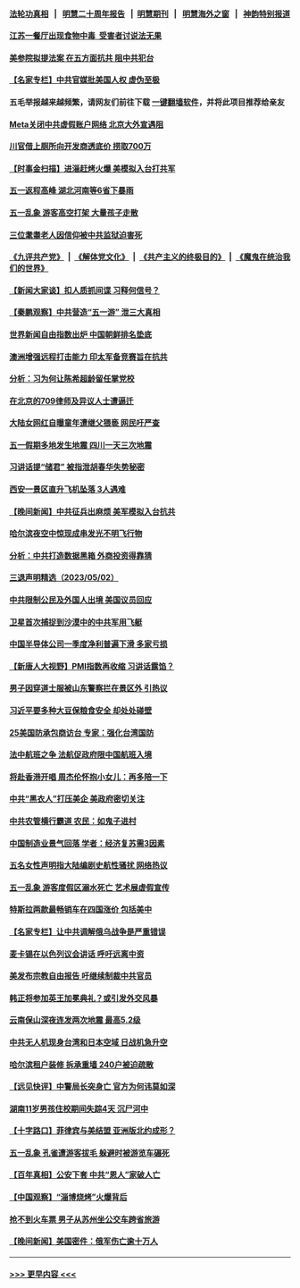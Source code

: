 #### [法轮功真相](https://github.com/gfw-breaker/truth/blob/master/README.md?t=0) &nbsp;&nbsp;|&nbsp;&nbsp; [明慧二十周年报告](https://github.com/gfw-breaker/mh-reports/blob/master/README.md?t=0) &nbsp;&nbsp;|&nbsp;&nbsp;[明慧期刊](https://github.com/gfw-breaker/mh-qikan) &nbsp;&nbsp;|&nbsp;&nbsp; [明慧海外之窗](https://github.com/gfw-breaker/mh-news/blob/master/README.md?t=0) &nbsp;&nbsp;|&nbsp;&nbsp; [神韵特别报道](https://github.com/gfw-breaker/mh-news/blob/master/shenyun.md?t=0)
#### [江苏一餐厅出现食物中毒  受害者讨说法无果](../pages/nsc413/n13987461.md?t=05040343) 
#### [美参院拟提法案 在五方面抗共 阻中共犯台](../pages/nsc413/n13987463.md?t=05040343) 
#### [【名家专栏】中共官媒批美国人权 虚伪至极](../pages/nsc413/n13986615.md?t=05040343) 
#### 五毛举报越来越频繁，请网友们前往下载 [一键翻墙软件](https://github.com/gfw-breaker/ssr-accounts)，并将此项目推荐给亲友
#### [Meta关闭中共虚假账户网络 北京大外宣遇阻](../pages/nsc413/n13987409.md?t=05040343) 
#### [川官借上厕所向开发商透底价 捞取700万](../pages/nsc413/n13987224.md?t=05040343) 
#### [【时事金扫描】进淄赶烤火爆 美模拟入台打共军](../pages/nsc413/n13987410.md?t=05040343) 
#### [五一返程高峰 湖北河南等6省下暴雨](../pages/nsc413/n13987419.md?t=05040343) 
#### [五一乱象 游客高空打架 大量孩子走散](../pages/nsc413/n13987182.md?t=05040343) 
#### [三位耄耋老人因信仰被中共监狱迫害死](../pages/nsc413/n13986618.md?t=05040343) 
#### [《九评共产党》](https://github.com/begood0513/9ping.md/blob/master/README.md) &nbsp;|&nbsp; [《解体党文化》](../../../../jtdwh.md/blob/master/README.md)  &nbsp;|&nbsp; [《共产主义的终极目的》](../../../../gczydzjmd.md/blob/master/README.md) &nbsp;|&nbsp; [《魔鬼在统治我们的世界》](../../../../mgztzwmdsj.md/blob/master/README.md) 
#### [【新闻大家谈】扣人质抓间谍 习释何信号？](../pages/nsc413/n13987370.md?t=05040343) 
#### [【秦鹏观察】中共营造“五一游” 泄三大真相](../pages/nsc413/n13986885.md?t=05040343) 
#### [世界新闻自由指数出炉 中国朝鲜排名垫底](../pages/nsc413/n13987328.md?t=05040343) 
#### [澳洲增强远程打击能力 印太军备竞赛旨在抗共](../pages/nsc413/n13986157.md?t=05040343) 
#### [分析：习为何让陈希超龄留任掌党校](../pages/nsc413/n13987266.md?t=05040343) 
#### [在北京的709律师及异议人士遭逼迁](../pages/nsc413/n13986543.md?t=05040343) 
#### [大陆女网红自曝童年遭继父猥亵 网民吁严查](../pages/nsc413/n13987248.md?t=05040343) 
#### [五一假期多地发生地震 四川一天三次地震](../pages/nsc413/n13987197.md?t=05040343) 
#### [习讲话提“储君” 被指泄胡春华失势秘密](../pages/nsc413/n13987194.md?t=05040343) 
#### [西安一景区直升飞机坠落 3人遇难](../pages/nsc413/n13987064.md?t=05040343) 
#### [【晚间新闻】中共征兵出麻烦 美军模拟入台抗共](../pages/nsc413/n13987159.md?t=05040343) 
#### [哈尔滨夜空中惊现成串发光不明飞行物](../pages/nsc413/n13987060.md?t=05040343) 
#### [分析：中共打造数据黑箱 外商投资得靠猜](../pages/nsc413/n13986909.md?t=05040343) 
#### [三退声明精选（2023/05/02）](../pages/nsc413/n13986952.md?t=05040343) 
#### [中共限制公民及外国人出境 美国议员回应](../pages/nsc413/n13986880.md?t=05040343) 
#### [卫星首次捕捉到沙漠中的中共军用飞艇](../pages/nsc413/n13986871.md?t=05040343) 
#### [中国半导体公司一季度净利普遍下滑 多家亏损](../pages/nsc413/n13986832.md?t=05040343) 
#### [【新唐人大视野】PMI指数再收缩 习讲话露馅？](../pages/nsc413/n13986651.md?t=05040343) 
#### [男子因穿道士服被山东警察拦在景区外 引热议](../pages/nsc413/n13986831.md?t=05040343) 
#### [习近平要多种大豆保粮食安全 却处处碰壁](../pages/nsc413/n13986781.md?t=05040343) 
#### [25美国防承包商访台 专家：强化台湾国防](../pages/nsc413/n13986364.md?t=05040343) 
#### [法中航班之争 法航促政府限中国航班入境](../pages/nsc413/n13986748.md?t=05040343) 
#### [将赴香港开唱 周杰伦怀抱小女儿：再多陪一下](../pages/nsc413/n13986717.md?t=05040343) 
#### [中共“黑衣人”打压美企 美政府密切关注](../pages/nsc413/n13986736.md?t=05040343) 
#### [中共农管横行霸道 农民：如鬼子进村](../pages/nsc413/n13985993.md?t=05040343) 
#### [中国制造业景气回落 学者：经济复苏需3因素](../pages/nsc413/n13986068.md?t=05040343) 
#### [五名女性声明指大陆编剧史航性骚扰 网络热议](../pages/nsc413/n13986678.md?t=05040343) 
#### [五一乱象 游客度假区溺水死亡 艺术展虚假宣传](../pages/nsc413/n13986679.md?t=05040343) 
#### [特斯拉两款最畅销车在四国涨价 包括美中](../pages/nsc413/n13986728.md?t=05040343) 
#### [【名家专栏】让中共调解俄乌战争是严重错误](../pages/nsc413/n13986532.md?t=05040343) 
#### [麦卡锡在以色列议会讲话 呼吁远离中资](../pages/nsc413/n13986703.md?t=05040343) 
#### [美发布宗教自由报告 吁继续制裁中共官员](../pages/nsc413/n13986700.md?t=05040343) 
#### [韩正将参加英王加冕典礼？或引发外交风暴](../pages/nsc413/n13986698.md?t=05040343) 
#### [云南保山深夜连发两次地震 最高5.2级](../pages/nsc413/n13986556.md?t=05040343) 
#### [中共无人机现身台湾和日本空域 日战机急升空](../pages/nsc413/n13986533.md?t=05040343) 
#### [哈尔滨租户装修 拆承重墙 240户被迫疏散](../pages/nsc413/n13986414.md?t=05040343) 
#### [【远见快评】中警局长突身亡 官方为何讳莫如深](../pages/nsc413/n13986628.md?t=05040343) 
#### [湖南11岁男孩住校期间失踪4天 沉尸河中](../pages/nsc413/n13986500.md?t=05040343) 
#### [【十字路口】菲律宾与美结盟 亚洲版北约成形？](../pages/nsc413/n13986545.md?t=05040343) 
#### [五一乱象 孔雀遭游客拔毛 躲避时被游览车碾死](../pages/nsc413/n13986480.md?t=05040343) 
#### [【百年真相】公安下套 中共“恩人”家破人亡](../pages/nsc413/n13986055.md?t=05040343) 
#### [【中国观察】“淄博烧烤”火爆背后](../pages/nsc413/n13986307.md?t=05040343) 
#### [抢不到火车票 男子从苏州坐公交车跨省旅游](../pages/nsc413/n13986391.md?t=05040343) 
#### [【晚间新闻】美国密件：俄军伤亡逾十万人](../pages/nsc413/n13986397.md?t=05040343) 

----
#### [ >>> 更早内容 <<< ](../indexes/nsc413-earlier.md)
